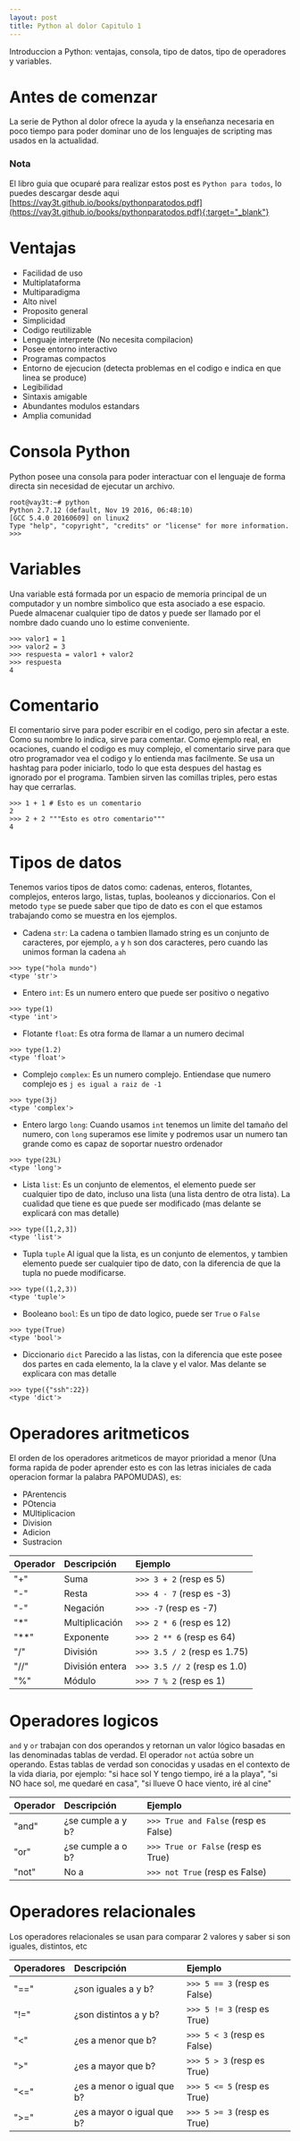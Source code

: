 ```yaml
---
layout: post
title: Python al dolor Capitulo 1
---
```


Introduccion a Python: ventajas, consola, tipo de datos, tipo de operadores y variables.

# Antes de comenzar
La serie de Python al dolor ofrece la ayuda y la enseñanza necesaria en poco tiempo para poder dominar uno de los lenguajes de scripting mas usados en la actualidad. 

### Nota
El libro guia que ocuparé para realizar estos post es `Python para todos`, lo puedes descargar desde aqui [https://vay3t.github.io/books/pythonparatodos.pdf](https://vay3t.github.io/books/pythonparatodos.pdf){:target="_blank"}

# Ventajas
* Facilidad de uso
* Multiplataforma
* Multiparadigma
* Alto nivel
* Proposito general
* Simplicidad
* Codigo reutilizable
* Lenguaje interprete (No necesita compilacion)
* Posee entorno interactivo
* Programas compactos
* Entorno de ejecucion (detecta problemas en el codigo e indica en que linea se produce)
* Legibilidad
* Sintaxis amigable
* Abundantes modulos estandars
* Amplia comunidad

# Consola Python
Python posee una consola para poder interactuar con el lenguaje de forma directa sin necesidad de ejecutar un archivo.

```
root@vay3t:~# python
Python 2.7.12 (default, Nov 19 2016, 06:48:10) 
[GCC 5.4.0 20160609] on linux2
Type "help", "copyright", "credits" or "license" for more information.
>>> 
```

# Variables
Una variable está formada por un espacio de memoria principal de un computador y un nombre simbolico que esta asociado a ese espacio. Puede almacenar cualquier tipo de datos y puede ser llamado por el nombre dado cuando uno lo estime conveniente.

```
>>> valor1 = 1
>>> valor2 = 3
>>> respuesta = valor1 + valor2
>>> respuesta
4
```

# Comentario
El comentario sirve para poder escribir en el codigo, pero sin afectar a este. Como su nombre lo indica, sirve para comentar. Como ejemplo real, en ocaciones, cuando el codigo es muy complejo, el comentario sirve para que otro programador vea el codigo y lo entienda mas facilmente. Se usa un hashtag para poder iniciarlo, todo lo que esta despues del hastag es ignorado por el programa. Tambien sirven las comillas triples, pero estas hay que cerrarlas.

```
>>> 1 + 1 # Esto es un comentario
2
>>> 2 + 2 """Esto es otro comentario"""
4
```

# Tipos de datos
Tenemos varios tipos de datos como: cadenas, enteros, flotantes, complejos, enteros largo, listas, tuplas, booleanos y diccionarios. Con el metodo `type` se puede saber que tipo de dato es con el que estamos trabajando como se muestra en los ejemplos.

* Cadena `str`: 
La cadena o tambien llamado string es un conjunto de caracteres, por ejemplo, `a` y `h` son dos caracteres, pero cuando las unimos forman la cadena `ah` 

```
>>> type("hola mundo")
<type 'str'>
```


* Entero `int`: 
Es un numero entero que puede ser positivo o negativo

```
>>> type(1)
<type 'int'>
```


* Flotante `float`: 
Es otra forma de llamar a un numero decimal

```
>>> type(1.2)
<type 'float'>
```


* Complejo `complex`: 
Es un numero complejo. Entiendase que numero complejo es `j es igual a raiz de -1`

```
>>> type(3j)
<type 'complex'>
```


* Entero largo `long`: 
Cuando usamos `int` tenemos un limite del tamaño del numero, con `long` superamos ese limite y podremos usar un numero tan grande como es capaz de soportar nuestro ordenador

```
>>> type(23L)
<type 'long'>
```


* Lista `list`: 
Es un conjunto de elementos, el elemento puede ser cualquier tipo de dato, incluso una lista (una lista dentro de otra lista). La cualidad que tiene es que puede ser modificado (mas delante se explicará con mas detalle)

```
>>> type([1,2,3])
<type 'list'>
```


* Tupla `tuple`
Al igual que la lista, es un conjunto de elementos, y tambien elemento puede ser cualquier tipo de dato, con la diferencia de que la tupla no puede modificarse.

```
>>> type((1,2,3))
<type 'tuple'>
```


* Booleano `bool`: 
Es un tipo de dato logico, puede ser `True` o `False`

```
>>> type(True)
<type 'bool'>
```


* Diccionario `dict`
Parecido a las listas, con la diferencia que este posee dos partes en cada elemento, la la clave y el valor. Mas delante se explicara con mas detalle

```
>>> type({"ssh":22})
<type 'dict'>
```


# Operadores aritmeticos
El orden de los operadores aritmeticos de mayor prioridad a menor (Una forma rapida de poder aprender esto es con las letras iniciales de cada operacion formar la palabra PAPOMUDAS), es:

* PArentencis
* POtencia
* MUltiplicacion
* Division
* Adicion
* Sustracion 

| Operador | Descripción | Ejemplo |
|---|:---|:---|
| "+" | Suma | `>>> 3 + 2` (resp es 5) |
| "-" | Resta | `>>> 4 - 7` (resp es -3) |
| "-" | Negación | `>>> -7` (resp es -7) |
| "*" | Multiplicación | `>>> 2 * 6` (resp es 12) |
| "**" | Exponente | `>>> 2 ** 6` (resp es 64) |
| "/" | División | `>>> 3.5 / 2` (resp es 1.75) |
| "//" | División entera | `>>> 3.5 // 2` (resp es 1.0) |
| "%" | Módulo | `>>> 7 % 2` (resp es 1) |

# Operadores logicos
`and` y `or` trabajan con dos operandos y retornan un valor lógico basadas en las denominadas tablas de verdad. El operador `not` actúa sobre un operando. Estas tablas de verdad son conocidas y usadas en el contexto de la vida diaria, por ejemplo: "si hace sol Y tengo tiempo, iré a la playa", "si NO hace sol, me quedaré en casa", "si llueve O hace viento, iré al cine"

Operador | Descripción | Ejemplo
|---|:---|:---|
"and" | ¿se cumple a y b? | `>>> True and False` (resp es False)
"or" | ¿se cumple a o b? | `>>> True or False` (resp es True)
"not" | No a | `>>> not True` (resp es False)
 
# Operadores relacionales
Los operadores relacionales se usan para comparar 2 valores y saber si son iguales, distintos, etc

Operadores | Descripción | Ejemplo
|---|:---|:---|
"==" | ¿son iguales a y b? | `>>> 5 == 3` (resp es False)
"!=" | ¿son distintos a y b? | `>>> 5 != 3` (resp es True)
"<" | ¿es a menor que b? | `>>> 5 < 3` (resp es False)
">" | ¿es a mayor que b? | `>>> 5 > 3` (resp es True)
"<=" | ¿es a menor o igual que b? | `>>> 5 <= 5` (resp es True)
">=" | ¿es a mayor o igual que b? | `>>> 5 >= 3` (resp es True)
